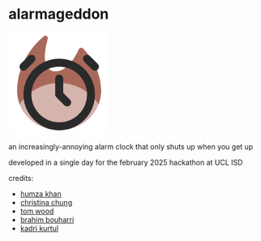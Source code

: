 # alarmageddon

<img src="./assets/images/icon.png" width="200" alt="alarmageddon">

an increasingly-annoying alarm clock that only shuts up when you get up

developed in a single day for the february 2025 hackathon at UCL ISD

credits:

- [humza khan](https://github.com/cyb0rg56)
- [christina chung](https://github.com/christina-chung)
- [tom wood](https://github.com/tc-wood)
- [brahim bouharri](https://github.com/bouharri)
- [kadri kurtul](https://github.com/kadriucl)

